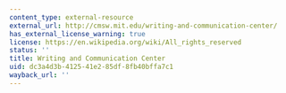 ```yaml
---
content_type: external-resource
external_url: http://cmsw.mit.edu/writing-and-communication-center/
has_external_license_warning: true
license: https://en.wikipedia.org/wiki/All_rights_reserved
status: ''
title: Writing and Communication Center
uid: dc3a4d3b-4125-41e2-85df-8fb40bffa7c1
wayback_url: ''
---
```

